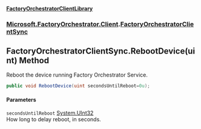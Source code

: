 #### [FactoryOrchestratorClientLibrary](./FactoryOrchestratorClientLibrary.md 'FactoryOrchestratorClientLibrary')
### [Microsoft.FactoryOrchestrator.Client](./Microsoft-FactoryOrchestrator-Client.md 'Microsoft.FactoryOrchestrator.Client').[FactoryOrchestratorClientSync](./Microsoft-FactoryOrchestrator-Client-FactoryOrchestratorClientSync.md 'Microsoft.FactoryOrchestrator.Client.FactoryOrchestratorClientSync')
## FactoryOrchestratorClientSync.RebootDevice(uint) Method
Reboot the device running Factory Orchestrator Service.  
```csharp
public void RebootDevice(uint secondsUntilReboot=0u);
```
#### Parameters
<a name='Microsoft-FactoryOrchestrator-Client-FactoryOrchestratorClientSync-RebootDevice(uint)-secondsUntilReboot'></a>
`secondsUntilReboot` [System.UInt32](https://docs.microsoft.com/en-us/dotnet/api/System.UInt32 'System.UInt32')  
How long to delay reboot, in seconds.  
  
